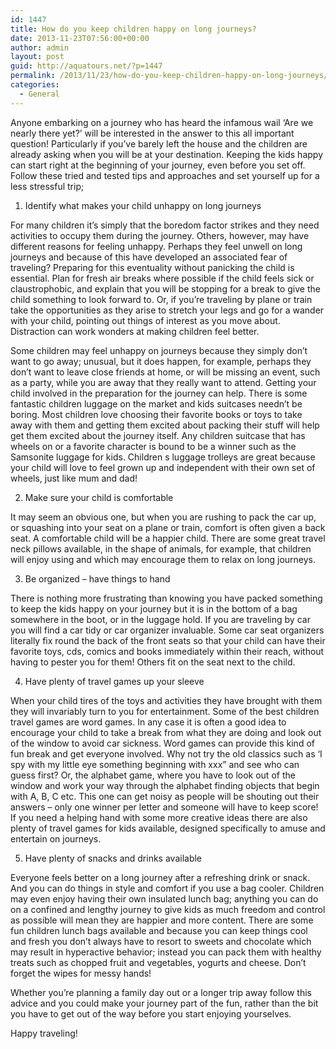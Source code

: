```yaml
---
id: 1447
title: How do you keep children happy on long journeys?
date: 2013-11-23T07:56:00+00:00
author: admin
layout: post
guid: http://aquatours.net/?p=1447
permalink: /2013/11/23/how-do-you-keep-children-happy-on-long-journeys/
categories:
  - General
---
```

Anyone embarking on a journey who has heard the infamous wail &#8216;Are we nearly there yet?&#8217; will be interested in the answer to this all important question! Particularly if you&#8217;ve barely left the house and the children are already asking when you will be at your destination. Keeping the kids happy can start right at the beginning of your journey, even before you set off. Follow these tried and tested tips and approaches and set yourself up for a less stressful trip;

1. Identify what makes your child unhappy on long journeys
  
For many children it&#8217;s simply that the boredom factor strikes and they need activities to occupy them during the journey. Others, however, may have different reasons for feeling unhappy. Perhaps they feel unwell on long journeys and because of this have developed an associated fear of traveling? Preparing for this eventuality without panicking the child is essential. Plan for fresh air breaks where possible if the child feels sick or claustrophobic, and explain that you will be stopping for a break to give the child something to look forward to. Or, if you&#8217;re traveling by plane or train take the opportunities as they arise to stretch your legs and go for a wander with your child, pointing out things of interest as you move about. Distraction can work wonders at making children feel better.

Some children may feel unhappy on journeys because they simply don&#8217;t want to go away; unusual, but it does happen, for example, perhaps they don&#8217;t want to leave close friends at home, or will be missing an event, such as a party, while you are away that they really want to attend. Getting your child involved in the preparation for the journey can help. There is some fantastic children luggage on the market and kids suitcases needn&#8217;t be boring. Most children love choosing their favorite books or toys to take away with them and getting them excited about packing their stuff will help get them excited about the journey itself. Any children suitcase that has wheels on or a favorite character is bound to be a winner such as the Samsonite luggage for kids. Children s luggage trolleys are great because your child will love to feel grown up and independent with their own set of wheels, just like mum and dad!

2. Make sure your child is comfortable
  
It may seem an obvious one, but when you are rushing to pack the car up, or squashing into your seat on a plane or train, comfort is often given a back seat. A comfortable child will be a happier child. There are some great travel neck pillows available, in the shape of animals, for example, that children will enjoy using and which may encourage them to relax on long journeys.

3. Be organized &#8211; have things to hand
  
There is nothing more frustrating than knowing you have packed something to keep the kids happy on your journey but it is in the bottom of a bag somewhere in the boot, or in the luggage hold. If you are traveling by car you will find a car tidy or car organizer invaluable. Some car seat organizers literally fix round the back of the front seats so that your child can have their favorite toys, cds, comics and books immediately within their reach, without having to pester you for them! Others fit on the seat next to the child.

4. Have plenty of travel games up your sleeve
  
When your child tires of the toys and activities they have brought with them they will invariably turn to you for entertainment. Some of the best children travel games are word games. In any case it is often a good idea to encourage your child to take a break from what they are doing and look out of the window to avoid car sickness. Word games can provide this kind of fun break and get everyone involved. Why not try the old classics such as &#8216;I spy with my little eye something beginning with xxx&#8221; and see who can guess first? Or, the alphabet game, where you have to look out of the window and work your way through the alphabet finding objects that begin with A, B, C etc. This one can get noisy as people will be shouting out their answers &#8211; only one winner per letter and someone will have to keep score! If you need a helping hand with some more creative ideas there are also plenty of travel games for kids available, designed specifically to amuse and entertain on journeys.

5. Have plenty of snacks and drinks available
  
Everyone feels better on a long journey after a refreshing drink or snack. And you can do things in style and comfort if you use a bag cooler. Children may even enjoy having their own insulated lunch bag; anything you can do on a confined and lengthy journey to give kids as much freedom and control as possible will mean they are happier and more content. There are some fun children lunch bags available and because you can keep things cool and fresh you don&#8217;t always have to resort to sweets and chocolate which may result in hyperactive behavior; instead you can pack them with healthy treats such as chopped fruit and vegetables, yogurts and cheese. Don&#8217;t forget the wipes for messy hands!

Whether you&#8217;re planning a family day out or a longer trip away follow this advice and you could make your journey part of the fun, rather than the bit you have to get out of the way before you start enjoying yourselves.
  
Happy traveling!